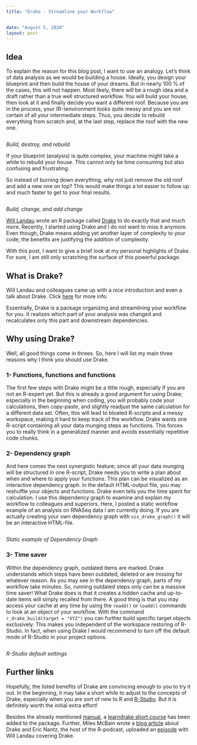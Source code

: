 ```yaml
---
title: "Drake - Streamline your Workflow"


date: "August 5, 2020"
layout: post
---
```


<script src="{{ site.url }}{{ site.baseurl }}/knitr_files/Drake_files/accessible-code-block-0.0.1/empty-anchor.js"></script>

<section class="main-content">
<div id="idea" class="section level2">
<h2>Idea</h2>
<p>To explain the reason for this blog post, I want to use an analogy. Let’s think of data analysis as we would be building a house. Ideally, you design your blueprint and then build the house of your dreams. But in nearly 100 % of the cases, this will not happen. Most likely, there will be a rough idea and a draft rather than a true well structured workflow. You will build your house, then look at it and finally decide you want a different roof. Because you are in the process, your (R-)environment looks quite messy and you are not certain of all your intermediate steps. Thus, you decide to rebuild everything from scratch and, at the last step, replace the roof with the new one.</p>
<div class="figure">
<img src="{{ site.url }}{{ site.baseurl }}/knitr_files/Drake_files/figure-html/house1.jpg" alt="" />
<p class="caption"><em>Build, destroy, and rebuild</em></p>
</div>
<p>If your blueprint (analysis) is quite complex, your machine might take a while to rebuild your house. This cannot only be time consuming but also confusing and frustrating.</p>
<p>So instead of burning down everything, why not just remove the old roof and add a new one on top? This would make things a lot easier to follow up and much faster to get to your final results.</p>
<div class="figure">
<img src="{{ site.url }}{{ site.baseurl }}/knitr_files/Drake_files/figure-html/house2.jpg" alt="" />
<p class="caption"><em>Build, change, and add change</em></p>
</div>
<p><a href="https://github.com/wlandau?tab=repositories">Will Landau</a> wrote an R package called <a href="https://books.ropensci.org/drake/">Drake</a> to do exactly that and much more. Recently, I started using Drake and I do not want to miss it anymore. Even though, Drake means adding yet another layer of complexity to your code, the benefits are justifying the addition of complexity.</p>
<p>With this post, I want to give a brief look at my personal highlights of Drake. For sure, I am still only scratching the surface of this powerful package.</p>
</div>
<div id="what-is-drake" class="section level2">
<h2>What is Drake?</h2>
<p>Will Landau and colleagues came up with a nice introduction and even a talk about Drake. Click <a href="https://books.ropensci.org/drake/">here</a> for more info.</p>
<p>Essentially, Drake is a package organizing and streamlining your workflow for you. It realizes which part of your analysis was changed and recalculates only this part and downstream dependencies.</p>
</div>
<div id="why-using-drake" class="section level2">
<h2>Why using Drake?</h2>
<p>Well, all good things come in threes. So, here I will list my main three reasons why I think you should use Drake.</p>
<div id="functions-functions-and-functions" class="section level3">
<h3>1- Functions, functions and functions</h3>
<p>The first few steps with Drake might be a little rough, especially if you are not an R-expert yet. But this is already a good argument for using Drake; especially in the beginning when coding, you will probably code your calculations, then copy-paste, and slightly readjust the same calculation for a different data set. Often, this will lead to bloated R-scripts and a messy workspace, making it hard to keep track of the workflow. Drake wants one R-script containing all your data munging steps as functions. This forces you to really think in a generalized manner and avoids essentially repetitive code chunks.</p>
</div>
<div id="dependency-graph" class="section level3">
<h3>2- Dependency graph</h3>
<p>And here comes the next synergistic feature; since all your data munging will be structured in one R-script, Drake needs you to write a plan about when and where to apply your functions. This plan can be visualized as an interactive dependency graph. In the default HTML-output file, you may reshuffle your objects and functions. Drake even tells you the time spent for calculation. I use this dependency graph to examine and explain my workflow to colleagues and superiors. Here, I posted a static workflow example of an analysis on RNASeq data I am currently doing. If you are actually creating your own dependency graph with <code>vis_drake_graph()</code> it will be an interactive HTML-file.</p>
<div class="figure">
<img src="{{ site.url }}{{ site.baseurl }}/knitr_files/Drake_files/figure-html/Screenshot%202020-08-05%20at%2016.24.11.png" alt="" />
<p class="caption"><em>Static example of Dependency Graph</em></p>
</div>
</div>
<div id="time-saver" class="section level3">
<h3>3- Time saver</h3>
<p>Within the dependency graph, outdated items are marked. Drake understands which steps have been outdated, deleted or are missing for whatever reason. As you may see in the dependency graph, parts of my workflow take minutes. So, running outdated steps only can be a massive time saver! What Drake does is that it creates a hidden cache and up-to-date items will simply recalled from there. A good thing is that you may access your cache at any time by using the <code>readd()</code> or <code>loadd()</code> commands to look at an object of your workflow. With the command <code>r_drake_build(target = "XYZ")</code> you can further build specific target objects exclusively. This makes you independent of the workspace restoring of R-Studio. In fact, when using Drake I would recommend to turn off the default mode of R-Studio in your project options.</p>
<div class="figure">
<img src="{{ site.url }}{{ site.baseurl }}/knitr_files/Drake_files/figure-html/Screenshot%202020-08-05%20at%2015.54.28.png" alt="" />
<p class="caption"><em>R-Studio default settings</em></p>
</div>
</div>
</div>
<div id="further-links" class="section level2">
<h2>Further links</h2>
<p>Hopefully, the listed benefits of Drake are convincing enough to you to try it out. In the beginning, it may take a short while to adjust to the concepts of Drake, especially when you are sort of new to R and <a href="https://rstudio.com/">R-Studio</a>. But it is definitely worth the initial extra effort!</p>
<p>Besides the already mentioned <a href="https://books.ropensci.org/drake/visuals.html#underlying-graph-data-node-and-edge-data-frames">manual</a>, a <a href="https://github.com/wlandau/learndrake/blob/master/README.md">learndrake short course</a> has been added to the package. Further, Miles McBain wrote a <a href="https://milesmcbain.xyz/the-drake-post/">blog article</a> about Drake and Eric Nantz, the host of the R-podcast, uploaded an <a href="https://r-podcast.org/episode/022-diving-in-to-drake-with-will-landau/">episode</a> with Will Landau covering Drake.</p>
</div>
</section>
